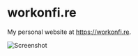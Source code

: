 # workonfi.re

My personal website at https://workonfi.re.

![Screenshot](https://i.imgur.com/Vc4BMp8.png)
